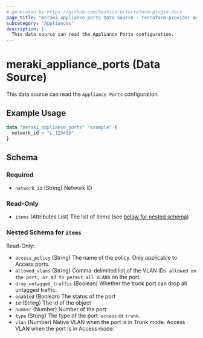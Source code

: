 ```yaml
---
# generated by https://github.com/hashicorp/terraform-plugin-docs
page_title: "meraki_appliance_ports Data Source - terraform-provider-meraki"
subcategory: "Appliances"
description: |-
  This data source can read the Appliance Ports configuration.
---
```


# meraki_appliance_ports (Data Source)

This data source can read the `Appliance Ports` configuration.

## Example Usage

```terraform
data "meraki_appliance_ports" "example" {
  network_id = "L_123456"
}
```

<!-- schema generated by tfplugindocs -->
## Schema

### Required

- `network_id` (String) Network ID

### Read-Only

- `items` (Attributes List) The list of items (see [below for nested schema](#nestedatt--items))

<a id="nestedatt--items"></a>
### Nested Schema for `items`

Read-Only:

- `access_policy` (String) The name of the policy. Only applicable to Access ports.
- `allowed_vlans` (String) Comma-delimited list of the VLAN ID`s allowed on the port, or `all` to permit all VLAN`s on the port.
- `drop_untagged_traffic` (Boolean) Whether the trunk port can drop all untagged traffic.
- `enabled` (Boolean) The status of the port
- `id` (String) The id of the object
- `number` (Number) Number of the port
- `type` (String) The type of the port: `access` or `trunk`.
- `vlan` (Number) Native VLAN when the port is in Trunk mode. Access VLAN when the port is in Access mode.
